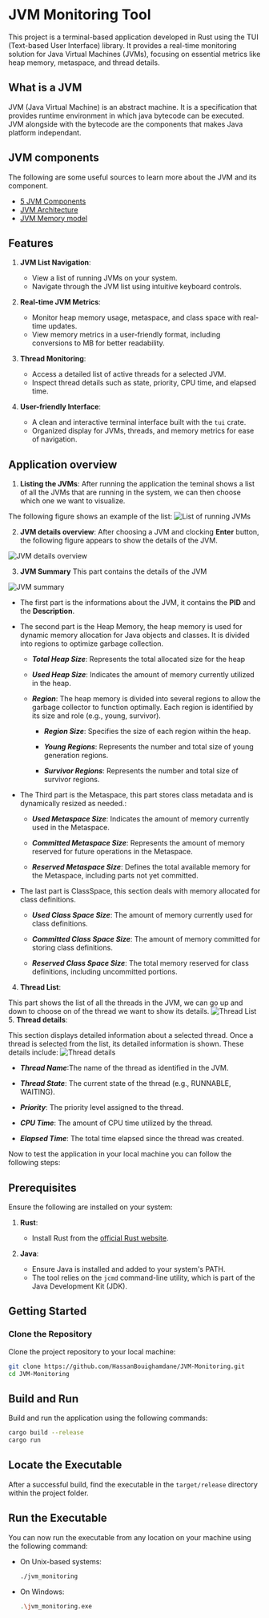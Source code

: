 # JVM Monitoring Tool

This project is a terminal-based application developed in Rust using the TUI (Text-based User Interface) library. It provides a real-time monitoring solution for Java Virtual Machines (JVMs), focusing on essential metrics like heap memory, metaspace, and thread details.

## What is a JVM

JVM (Java Virtual Machine) is an abstract machine. It is a specification that provides runtime environment in which java bytecode can be executed.
JVM alongside with the bytecode are the components that makes Java platform independant.
## JVM components
The following are some useful sources to learn more about the JVM and its component.


- [5 JVM Components](https://medium.com/@kavindaperera25/5-main-components-of-jvm-a46e8c4d8d95)
- [JVM Architecture](https://www.javatpoint.com/jvm-java-virtual-machine)
- [JVM Memory model](https://www.digitalocean.com/community/tutorials/java-jvm-memory-model-memory-management-in-java)

## Features

1. **JVM List Navigation**:
   - View a list of running JVMs on your system.
   - Navigate through the JVM list using intuitive keyboard controls.

2. **Real-time JVM Metrics**:
   - Monitor heap memory usage, metaspace, and class space with real-time updates.
   - View memory metrics in a user-friendly format, including conversions to MB for better readability.

3. **Thread Monitoring**:
   - Access a detailed list of active threads for a selected JVM.
   - Inspect thread details such as state, priority, CPU time, and elapsed time.

4. **User-friendly Interface**:
   - A clean and interactive terminal interface built with the `tui` crate.
   - Organized display for JVMs, threads, and memory metrics for ease of navigation.

## Application overview
1. **Listing the JVMs**:
After running the application the teminal shows a list of all the JVMs that are running in the system, we can then choose which one we want to visualize.

The following figure shows an example of the list:
![List of running JVMs](figures/jvm_list.png)


2. **JVM details overview**:
After choosing a JVM and clocking **Enter** button, the following figure appears to show the details of the JVM.


![JVM details overview](figures/jvm_all.png)

3. **JVM Summary**
This part contains the details of the JVM

![JVM summary](figures/jvm_summary.png)

- The first part is the informations about the JVM, it contains the **PID** and the **Description**.

- The second part is the Heap Memory, the heap memory is used for dynamic memory allocation for Java objects and classes. It is divided into regions to optimize garbage collection.
   - ***Total Heap Size***: Represents the total allocated size for the heap
   - ***Used Heap Size***: Indicates the amount of memory currently utilized in the heap.

   - ***Region***: The heap memory is divided into several regions to allow the garbage collector to function optimally. Each region is identified by its size and role (e.g., young, survivor).

      - ***Region Size***: Specifies the size of each region within the heap.

      - ***Young Regions***: Represents the number and total size of young generation regions.

      - ***Survivor Regions***: Represents the number and total size of survivor regions.


- The Third part is the Metaspace, this part stores class metadata and is dynamically resized as needed.:
   - ***Used Metaspace Size***: Indicates the amount of memory currently used in the Metaspace.

   - ***Committed Metaspace Size***: Represents the amount of memory reserved for future operations in the Metaspace.

   - ***Reserved Metaspace Size***: Defines the total available memory for the Metaspace, including parts not yet committed.
- The last part is ClassSpace, this section deals with memory allocated for class definitions.

   - ***Used Class Space Size***: The amount of memory currently used for class definitions.

   - ***Committed Class Space Size***: The amount of memory committed for storing class definitions.

   - ***Reserved Class Space Size***: The total memory reserved for class definitions, including uncommitted portions.
   
4. **Thread List**:

This part shows the list of all the threads in the JVM, we can go up and down to choose on of the thread we want to show its details.
![Thread List](figures/thread_list.png)
5. **Thread details**:

This section displays detailed information about a selected thread. Once a thread is selected from the list, its detailed information is shown. These details include:
![Thread details](figures/thread_details.png)
   - ***Thread Name***:The name of the thread as identified in the JVM.

   - ***Thread State***: The current state of the thread (e.g., RUNNABLE, WAITING).

   - ***Priority***: The priority level assigned to the thread.

   - ***CPU Time***: The amount of CPU time utilized by the thread.

   - ***Elapsed Time***: The total time elapsed since the thread was created.

Now to test the application in your local machine you can follow the following steps:  
## Prerequisites

Ensure the following are installed on your system:

1. **Rust**:
   - Install Rust from the [official Rust website](https://www.rust-lang.org/tools/install).

2. **Java**:
   - Ensure Java is installed and added to your system's PATH.
   - The tool relies on the `jcmd` command-line utility, which is part of the Java Development Kit (JDK).

## Getting Started

### Clone the Repository

Clone the project repository to your local machine:

```bash
git clone https://github.com/HassanBouighamdane/JVM-Monitoring.git
cd JVM-Monitoring
```
## Build and Run
Build and run the application using the following commands:

  ```bash
  cargo build --release
  cargo run
  ```

## Locate the Executable
After a successful build, find the executable in the `target/release` directory within the project folder.

## Run the Executable
You can now run the executable from any location on your machine using the following command:

- On Unix-based systems:

  ```bash
  ./jvm_monitoring
  ```

- On Windows:

  ```bash
  .\jvm_monitoring.exe
  ```

